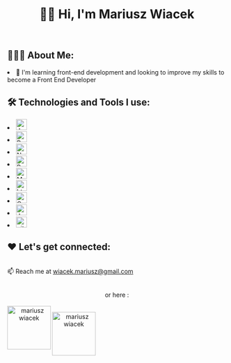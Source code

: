 
<div align="center"><h1>🙋‍♂️ Hi, I'm Mariusz Wiacek </h1></div>



 <br/>

## 👨🏻‍💻 About Me:

<li>🌱 I'm learning front-end development and looking to improve my skills to become a Front End Developer</li>


## 🛠️ Technologies and Tools I use:

<p>
<li><img alt="Javascript" src="https://img.shields.io/badge/JavaScript-323330?style=for-the-badge&logo=javascript&logoColor=F7DF1E"  height="25px"/></li>
 
<li><img alt="React" src="https://img.shields.io/badge/React-20232A?style=for-the-badge&logo=react&logoColor=61DAFB" height="25px"/></li>

<li><img alt="Nodejs" src="https://img.shields.io/badge/-Nodejs-43853d?style=flat-square&logo=Node.js&logoColor=white"  height="25px"/></li>

<li><img alt="Bootstrap" src="https://img.shields.io/badge/Bootstrap-563D7C?style=for-the-badge&logo=bootstrap&logoColor=white" height="25px"/></li>

<li><img alt="Markdown" src="https://img.shields.io/badge/Markdown-000000?style=for-the-badge&logo=markdown&logoColor=white"  height="25px"/></li>

<li><img alt="html5" src="https://img.shields.io/badge/HTML5-E34F26?style=for-the-badge&logo=html5&logoColor=white" height="25px"/></li>

<li><img alt="Css3" src="https://img.shields.io/badge/CSS3-1572B6?style=for-the-badge&logo=css3&logoColor=white" height="25px"/></li>

<li><img alt="Jquery" src="https://img.shields.io/badge/jquery-%230769AD.svg?style=for-the-badge&logo=jquery&logoColor=white" height="25px"/></li>
 
<li><img alt="git" src="https://img.shields.io/badge/-Git-F05032?style=flat-square&logo=git&logoColor=white" height="25px"/></li>

</p>


## ❤️ Let's get connected:
<br>📫 Reach me at wiacek.mariusz@gmail.com<center></br><center>or here : <br>
<br><a href="https://linkedin.com/in/" target="blank"><img align="left" src="https://raw.githubusercontent.com/rahuldkjain/github-profile-readme-generator/master/src/images/icons/Social/linked-in-alt.svg" alt="mariusz wiacek" height="100" width="100" /></a>


<a href="mailto:wiacek.mariusz@gmail.com" target="blank"><img align="left" src="https://raw.githubusercontent.com/amitmerchant1990/correo/master/res/correo.png" alt="mariusz wiacek" height="100" width="100" /></a></div>

